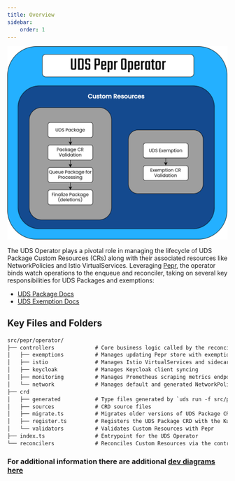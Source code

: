 ```yaml
---
title: Overview
sidebar:
    order: 1
---
```


![UDS Operator Overview Flows](https://github.com/defenseunicorns/uds-core/blob/main/docs/.images/diagrams/uds-core-operator-custom-resources.svg?raw=true)

The UDS Operator plays a pivotal role in managing the lifecycle of UDS Package Custom Resources (CRs) along with their associated resources like NetworkPolicies and Istio VirtualServices. Leveraging [Pepr](https://github.com/defenseunicorns/pepr), the operator binds watch operations to the enqueue and reconciler, taking on several key responsibilities for UDS Packages and exemptions:

* [UDS Package Docs](https://uds.defenseunicorns.com/reference/configuration/uds-operator/package/)
* [UDS Exemption Docs](https://uds.defenseunicorns.com/reference/configuration/uds-operator/exemption/)

## Key Files and Folders

```txt
src/pepr/operator/
├── controllers             # Core business logic called by the reconciler
│   ├── exemptions          # Manages updating Pepr store with exemptions from UDS Exemption
│   ├── istio               # Manages Istio VirtualServices and sidecar injection for UDS Packages/Namespace
│   ├── keycloak            # Manages Keycloak client syncing
│   ├── monitoring          # Manages Prometheus scraping metrics endpoints
│   └── network             # Manages default and generated NetworkPolicies for UDS Packages/Namespace
├── crd
│   ├── generated           # Type files generated by `uds run -f src/pepr/tasks.yaml gen-crds`
│   ├── sources             # CRD source files
│   ├── migrate.ts          # Migrates older versions of UDS Package CRs to new version
│   ├── register.ts         # Registers the UDS Package CRD with the Kubernetes API
│   └── validators          # Validates Custom Resources with Pepr
├── index.ts                # Entrypoint for the UDS Operator
└── reconcilers             # Reconciles Custom Resources via the controllers
```

### For additional information there are additional [dev diagrams here](https://github.com/defenseunicorns/uds-core/tree/main/docs/.images/dev)